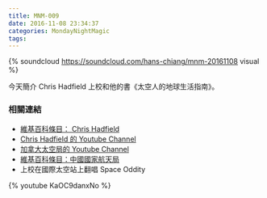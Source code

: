 ```yaml
---
title: MNM-009
date: 2016-11-08 23:34:37
categories: MondayNightMagic
tags:
---
```


{% soundcloud https://soundcloud.com/hans-chiang/mnm-20161108 visual %}

今天簡介 Chris Hadfield 上校和他的書《太空人的地球生活指南》。


### 相關連結

- [維基百科條目： Chris Hadfield ](https://en.wikipedia.org/wiki/Chris_Hadfield)
- [ Chris Hadfield 的 Youtube Channel](https://www.youtube.com/user/ColChrisHadfield/videos)
- [加拿大太空局的 Youtube Channel](https://www.youtube.com/user/canadianspaceagency)
- [維基百科條目：中國國家航天局](https://zh.wikipedia.org/wiki/%E5%9B%BD%E5%AE%B6%E8%88%AA%E5%A4%A9%E5%B1%80)
- 上校在國際太空站上翻唱 Space Oddity

{% youtube KaOC9danxNo %}
